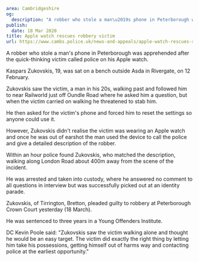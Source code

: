```yaml
area: Cambridgeshire
og:
  description: "A robber who stole a man\u2019s phone in Peterborough was apprehended after the quick-thinking victim called police on his Apple watch."
publish:
  date: 18 Mar 2020
title: Apple watch rescues robbery victim
url: https://www.cambs.police.uk/news-and-appeals/apple-watch-rescues-robbery-victim
```

A robber who stole a man's phone in Peterborough was apprehended after the quick-thinking victim called police on his Apple watch.

Kaspars Zukovskis, 19, was sat on a bench outside Asda in Rivergate, on 12 February.

Zukovskis saw the victim, a man in his 20s, walking past and followed him to near Railworld just off Oundle Road where he asked him a question, but when the victim carried on walking he threatened to stab him.

He then asked for the victim's phone and forced him to reset the settings so anyone could use it.

However, Zukovskis didn't realise the victim was wearing an Apple watch and once he was out of earshot the man used the device to call the police and give a detailed description of the robber.

Within an hour police found Zukovskis, who matched the description, walking along London Road about 400m away from the scene of the incident.

He was arrested and taken into custody, where he answered no comment to all questions in interview but was successfully picked out at an identity parade.

Zukovskis, of Tirrington, Bretton, pleaded guilty to robbery at Peterborough Crown Court yesterday (18 March).

He was sentenced to three years in a Young Offenders Institute.

DC Kevin Poole said: "Zukovskis saw the victim walking alone and thought he would be an easy target. The victim did exactly the right thing by letting him take his possessions, getting himself out of harms way and contacting police at the earliest opportunity."

